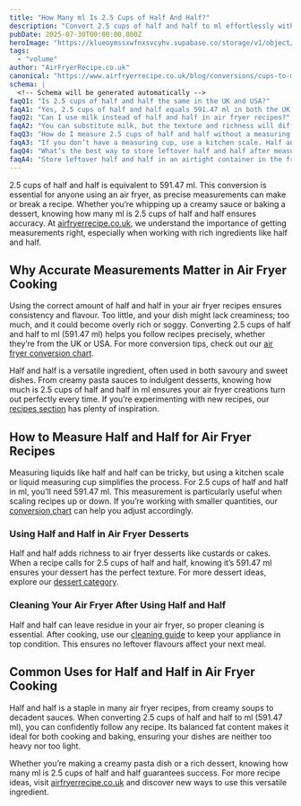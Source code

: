 ```yaml
---
title: "How Many ml Is 2.5 Cups of Half And Half?"
description: "Convert 2.5 cups of half and half to ml effortlessly with our simple guide. Perfect for air fryer recipes and precise baking measurements."
pubDate: 2025-07-30T00:00:00.000Z
heroImage: "https://klueoymssxwfnxsvcyhv.supabase.co/storage/v1/object/public/Shmucket/how-many-ml-is-2-5-cups-of-half-and-half.webp"
tags:
  - "volume"
author: "AirFryerRecipe.co.uk"
canonical: "https://www.airfryerrecipe.co.uk/blog/conversions/cups-to-ml/how-many-ml-is-2-5-cups-of-half-and-half"
schema: |
  <!-- Schema will be generated automatically -->
faqQ1: "Is 2.5 cups of half and half the same in the UK and USA?"
faqA1: "Yes, 2.5 cups of half and half equals 591.47 ml in both the UK and USA. While cup sizes can vary slightly by country, this measurement remains consistent for half and half, making it easy to follow recipes from either region."
faqQ2: "Can I use milk instead of half and half in air fryer recipes?"
faqA2: "You can substitute milk, but the texture and richness will differ. Half and half has a higher fat content, so using milk may result in a less creamy dish. For best results, stick to the recipe’s measurements or adjust other ingredients accordingly."
faqQ3: "How do I measure 2.5 cups of half and half without a measuring cup?"
faqA3: "If you don’t have a measuring cup, use a kitchen scale. Half and half weighs approximately 240 grams per cup, so 2.5 cups would be around 600 grams. Alternatively, use a liquid measuring jug marked in millilitres for accuracy."
faqQ4: "What’s the best way to store leftover half and half after measuring?"
faqA4: "Store leftover half and half in an airtight container in the fridge for up to a week. For longer storage, freeze it in portioned amounts, though note that the texture may change slightly when thawed. Always check for spoilage before use."
---
```

<p>2.5 cups of half and half is equivalent to 591.47 ml. This conversion is essential for anyone using an air fryer, as precise measurements can make or break a recipe. Whether you’re whipping up a creamy sauce or baking a dessert, knowing how many ml is 2.5 cups of half and half ensures accuracy. At <a href=https://www.airfryerrecipe.co.uk>airfryerrecipe.co.uk</a>, we understand the importance of getting measurements right, especially when working with rich ingredients like half and half.</p>

<h2>Why Accurate Measurements Matter in Air Fryer Cooking</h2>  
<p>Using the correct amount of half and half in your air fryer recipes ensures consistency and flavour. Too little, and your dish might lack creaminess; too much, and it could become overly rich or soggy. Converting 2.5 cups of half and half to ml (591.47 ml) helps you follow recipes precisely, whether they’re from the UK or USA. For more conversion tips, check out our <a href=https://www.airfryerrecipe.co.uk/air-fryer-conversion-chart>air fryer conversion chart</a>.</p>  

<p>Half and half is a versatile ingredient, often used in both savoury and sweet dishes. From creamy pasta sauces to indulgent desserts, knowing how much is 2.5 cups of half and half in ml ensures your air fryer creations turn out perfectly every time. If you’re experimenting with new recipes, our <a href=https://www.airfryerrecipe.co.uk/recipes>recipes section</a> has plenty of inspiration.</p>  

<h2>How to Measure Half and Half for Air Fryer Recipes</h2>  
<p>Measuring liquids like half and half can be tricky, but using a kitchen scale or liquid measuring cup simplifies the process. For 2.5 cups of half and half in ml, you’ll need 591.47 ml. This measurement is particularly useful when scaling recipes up or down. If you’re working with smaller quantities, our <a href=https://www.airfryerrecipe.co.uk/air-fryer-conversion-chart>conversion chart</a> can help you adjust accordingly.</p>  

<h3>Using Half and Half in Air Fryer Desserts</h3>  
<p>Half and half adds richness to air fryer desserts like custards or cakes. When a recipe calls for 2.5 cups of half and half, knowing it’s 591.47 ml ensures your dessert has the perfect texture. For more dessert ideas, explore our <a href=https://www.airfryerrecipe.co.uk/recipe-category/dessert>dessert category</a>.</p>  

<h3>Cleaning Your Air Fryer After Using Half and Half</h3>  
<p>Half and half can leave residue in your air fryer, so proper cleaning is essential. After cooking, use our <a href=https://www.airfryerrecipe.co.uk/air-fryer-cleaner>cleaning guide</a> to keep your appliance in top condition. This ensures no leftover flavours affect your next meal.</p>  

<h2>Common Uses for Half and Half in Air Fryer Cooking</h2>  
<p>Half and half is a staple in many air fryer recipes, from creamy soups to decadent sauces. When converting 2.5 cups of half and half to ml (591.47 ml), you can confidently follow any recipe. Its balanced fat content makes it ideal for both cooking and baking, ensuring your dishes are neither too heavy nor too light.</p>  

<p>Whether you’re making a creamy pasta dish or a rich dessert, knowing how many ml is 2.5 cups of half and half guarantees success. For more recipe ideas, visit <a href=https://www.airfryerrecipe.co.uk>airfryerrecipe.co.uk</a> and discover new ways to use this versatile ingredient.</p>
